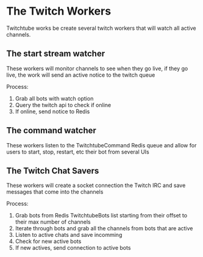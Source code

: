 # The Twitch Workers
Twitchtube works be create several twitch workers that will watch
all active channels. 

## The start stream watcher
These workers will monitor channels to see when they go live, if they go live,
the work will send an active notice to the twitch queue

Process:
  1. Grab all bots with watch option
  2. Query the twitch api to check if online
  3. If online, send notice to Redis


## The command watcher
These workers listen to the TwitchtubeCommand Redis queue and allow for users
to start, stop, restart, etc their bot from several UIs


## The Twitch Chat Savers
These workers will create a socket connection the Twitch IRC and save messages
that come into the channels

Process:
  1. Grab bots from Redis TwitchtubeBots list starting from their
    offset to their max number of channels
  2. Iterate through bots and grab all the channels from bots that are active
  3. Listen to active chats and save incomming
  4. Check for new active bots
  5. If new actives, send connection to active bots